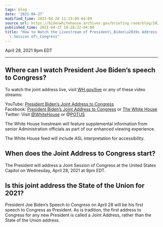 ```yaml
---
tags: blog
date: '2021-04-27'
modified_time: 2021-04-28 11:23:09-04:00
source_url: https://bidenwhitehouse.archives.gov/briefing-room/blog/2021/04/27/how-to-watch-the-livestream-of-president-bidens-address-to-the-joint-session-of-congress/
published_time: 2021-04-27 10:28:22-04:00
title: "How to Watch the Livestream of President\_Biden\u2019s Address to the Joint\
  \ Session of\_Congress"
---
```

 
April 28, 2021 9pm EDT

------------------------------------------------------------------------

## Where can I watch President Joe Biden’s speech to Congress?

To watch the joint address live, visit
[WH.gov/live](https://whitehouse.gov/live) or any of these video
streams:

YouTube: [President Biden’s Joint Address to
Congress](https://www.youtube.com/watch?v=Bh87V3f0FaA)  
Facebook: [President Biden’s Joint Address to
Congress](https://www.youtube.com/watch?v=Bh87V3f0FaA) or [The White
House](https://www.facebook.com/WhiteHouse/)  
Twitter: Visit [@WhiteHouse](https://twitter.com/whitehouse) or
@[POTUS](https://twitter.com/potus)

The White House livestream will feature supplemental information from
senior Administration officials as part of our enhanced viewing
experience.

The White House feed will include ASL interpretation for accessibility.

## When does the Joint Address to Congress start?

The President will address a Joint Session of Congress at the United
States Capitol on Wednesday, April 28, 2021 at 9pm EDT.

## Is this joint address the State of the Union for 2021?

President Joe Biden’s Speech to Congress on April 28 will be his first
speech to Congress as President. As is tradition, the first address to
Congress for any new President is called a Joint Address, rather than
the State of the Union address.
